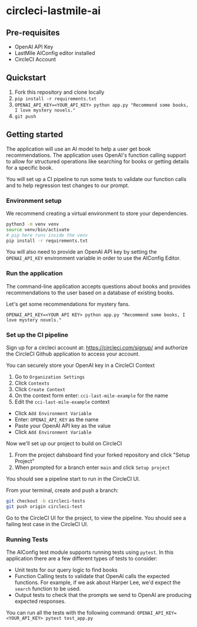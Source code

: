 # circleci-lastmile-ai

## Pre-requisites
* OpenAI API Key
* LastMile AIConfig editor installed
* CircleCI Account

## Quickstart

1. Fork this repository and clone locally
2. `pip install -r requirements.txt`
3. `OPENAI_API_KEY=<YOUR_API_KEY> python app.py "Recommend some books, I love mystery novels."`
4. `git push`

## Getting started

The application will use an AI model to help a user get book recommendations. The application uses OpenAI's function calling support to allow for structured operations like searching for books or getting details for a specific book.

You will set up a CI pipeline to run some tests to validate our function calls and to help regression test changes to our prompt.

### Environment setup
We recommend creating a virtual environment to store your dependencies.

```bash
python3 -m venv venv
source venv/bin/activate
# pip here runs inside the venv
pip install -r requirements.txt
```

You will also need to provide an OpenAI API key by setting the `OPENAI_API_KEY` environment variable in order to use the AIConfig Editor.

### Run the application

The command-line application accepts questions about books and provides recommendations to the user based on a database of existing books.

Let's get some recommendations for mystery fans.

`OPENAI_API_KEY=<YOUR API KEY> python app.py "Recommend some books, I love mystery novels."`

### Set up the CI pipeline

Sign up for a circleci account at: https://circleci.com/signup/ and authorize the CircleCI Github application to access your account.

You can securely store your OpenAI key in a CircleCI Context
1. Go to `Organization Settings`
2. Click `Contexts`
3. Click `Create Context`
4. On the context form enter: `cci-last-mile-example` for the name
5. Edit the `cci-last-mile-example` context
  - Click `Add Environment Variable`
  - Enter: `OPENAI_API_KEY` as the name
  - Paste your OpenAI API key as the value
  - Click `Add Environment Variable`

Now we'll set up our project to build on CircleCI
1. From the project dahsboard find your forked repository and click "Setup Project"
2. When prompted for a branch enter `main` and click `Setup project`

You should see a pipeline start to run in the CircleCI UI.

From your terminal, create and push a branch:

```bash
git checkout -b circleci-tests
git push origin circleci-test
```
Go to the CircleCI UI for the project, to view the pipeline. You should see a failing test case in the CircleCI UI.

### Running Tests

The AIConfig test module supports running tests using `pytest`. In this application there are a few different types of tests to consider:

* Unit tests for our query logic to find books
* Function Calling tests to validate that OpenAI calls the expected functions. For example, if we ask about Harper Lee, we'd expect the `search` function to be used.
* Output tests to check that the prompts we send to OpenAI are producing expected responses.

You can run all the tests with the following command:
`OPENAI_API_KEY=<YOUR_API_KEY> pytest test_app.py`